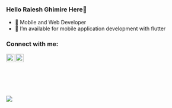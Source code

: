 ### Hello Raiesh Ghimire Here👋

- 🔭 Mobile and Web Developer
- 👯 I’m available for mobile application development with flutter

### Connect with me:

[<img align="left" alt="codeSTACKr | Facebook" width="22px" src="https://www.svgrepo.com/show/22017/facebook.svg" />][facebook]
[<img align="left" alt="codeSTACKr | LinkedIn" width="22px" src="https://www.svgrepo.com/show/9911/linkedin.svg" />][linkedin]
<br/>
<br/>
<!-- ### My Tech Stack
<img align="left" title="Flutter, Firebase, Dart, NodeJS, ReactJS, Html, CSS, JavaScript" src="https://i.ibb.co/Cn6KLJs/mytech.png" />\ -->
<br/>


<br/>
 
<br/>


![](https://visitor-badge.glitch.me/badge?page_id=RAIESHG)


[facebook]: https://www.facebook.com/raiesh.ghimire.31/
[linkedin]: https://linkedin.com/in/raiesh
